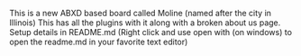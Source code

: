This is a new ABXD based board called Moline (named after the city in Illinois) This has all the plugins with it along with a broken about us page. Setup details in README.md (Right click and use open with (on windows) to open the readme.md in your favorite text editor)